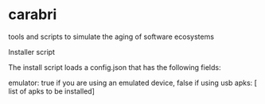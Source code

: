 # carabri
tools and scripts to simulate the aging of software ecosystems

Installer script

The install script loads a config.json that has the following fields:

emulator: true if you are using an emulated device, false if using usb
apks: \[ list of apks to be installed]